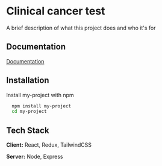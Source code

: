 
# Clinical cancer test

A brief description of what this project does and who it's for


## Documentation

[Documentation](https://linktodocumentation)


## Installation

Install my-project with npm

```bash
  npm install my-project
  cd my-project
```
    
## Tech Stack

**Client:** React, Redux, TailwindCSS

**Server:** Node, Express

